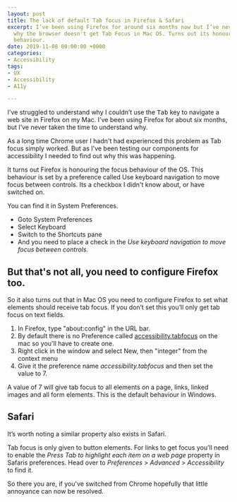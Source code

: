 ```yaml
---
layout: post
title: The lack of default Tab focus in Firefox & Safari
excerpt: I’ve been using Firefox for around six months now but I’ve never looked into
  why the browser doesn't get Tab Focus in Mac OS. Turns out its honouring the OS
  behaviour.
date: 2019-11-08 00:00:00 +0000
categories:
- Accessibility
tags:
- UX
- Accessibility
- A11y

---
```

I've struggled to understand why I couldn’t use the <kbd>Tab</kbd> key to navigate a web site in Firefox on my Mac. I've been using Firefox for about six months, but I’ve never taken the time to understand why.

As a long time Chrome user I hadn't had experienced this problem as Tab focus simply worked. But as I've been testing our components for accessibility I needed to find out why this was happening.

It turns out Firefox is honouring the focus behaviour of the OS. This behaviour is set by a preference called Use keyboard navigation to move focus between controls. Its a checkbox I didn't know about, or have switched on. 

You can find it in System Preferences.

- Goto System Preferences
- Select Keyboard
- Switch to the Shortcuts pane
- And you need to place a check in the *Use keyboard navigation to move focus between controls.*

## But that's not all, you need to configure Firefox too.

So it also turns out that in Mac OS you need to configure Firefox to set what elements should receive tab focus. If you don’t set this you’ll only get tab focus on text fields. 

1. In Firefox, type "about:config" in the URL bar.
2. By default there is no Preference called [accessibility.tabfocus](https://developer.mozilla.org/en-US/docs/Mozilla/Preferences/Preference_reference/accessibility.tabfocus) on the mac so you'll have to create one.
3. Right click in the window and select New, then "integer" from the context menu
4. Give it the preference name *accessibility.tabfocus* and then set the value to 7. 

A value of 7 will give tab focus to all elements on a page, links, linked images and all form elements. This is the default behaviour in Windows. 

## Safari
It’s worth noting a similar property also exists in Safari. 

Tab focus is only given to button elements. For links to get focus you’ll need to enable the *Press Tab to highlight each item on a web page* property in Safaris preferences. Head over to *Preferences* > *Advanced* > *Accessibility* to find it.

So there you are, if you've switched from Chrome hopefully that little annoyance can now be resolved.